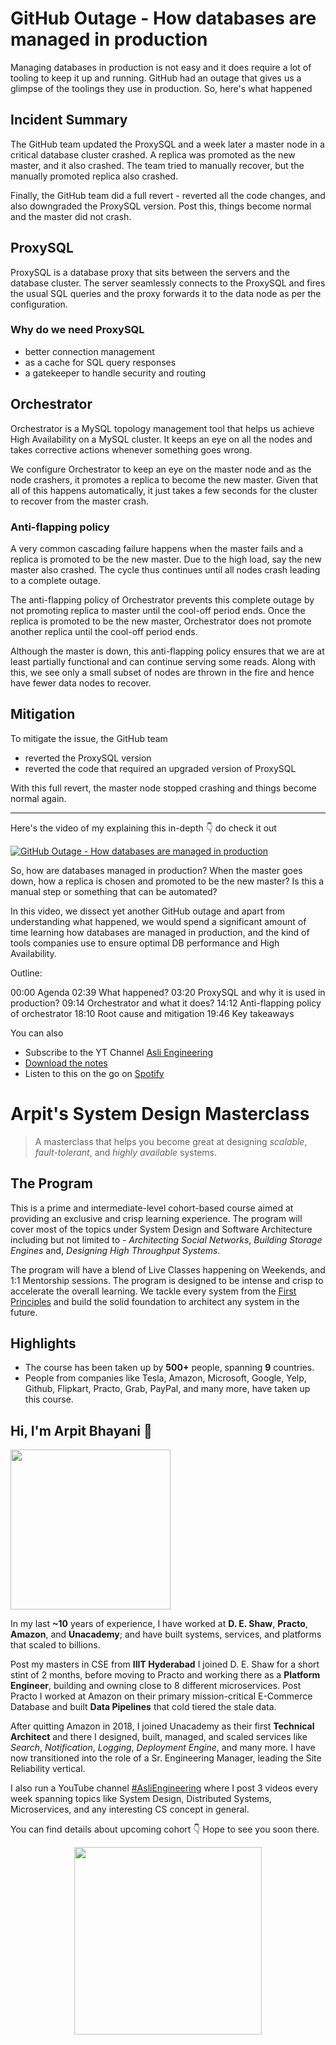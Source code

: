GitHub Outage  - How databases are managed in production
===


Managing databases in production is not easy and it does require a lot of tooling to keep it up and running. GitHub had an outage that gives us a glimpse of the toolings they use in production. So, here's what happened

## Incident Summary

The GitHub team updated the ProxySQL and a week later a master node in a critical database cluster crashed. A replica was promoted as the new master, and it also crashed. The team tried to manually recover, but the manually promoted replica also crashed.

Finally, the GitHub team did a full revert - reverted all the code changes, and also downgraded the ProxySQL version. Post this, things become normal and the master did not crash.

## ProxySQL

ProxySQL is a database proxy that sits between the servers and the database cluster. The server seamlessly connects to the ProxySQL and fires the usual SQL queries and the proxy forwards it to the data node as per the configuration.

### Why do we need ProxySQL

- better connection management
- as a cache for SQL query responses
- a gatekeeper to handle security and routing

## Orchestrator

Orchestrator is a MySQL topology management tool that helps us achieve High Availability on a MySQL cluster. It keeps an eye on all the nodes and takes corrective actions whenever something goes wrong.

We configure Orchestrator to keep an eye on the master node and as the node crashers, it promotes a replica to become the new master. Given that all of this happens automatically, it just takes a few seconds for the cluster to recover from the master crash.

### Anti-flapping policy

A very common cascading failure happens when the master fails and a replica is promoted to be the new master. Due to the high load, say the new master also crashed. The cycle thus continues until all nodes crash leading to a complete outage.

The anti-flapping policy of Orchestrator prevents this complete outage by not promoting replica to master until the cool-off period ends. Once the replica is promoted to be the new master, Orchestrator does not promote another replica until the cool-off period ends.

Although the master is down, this anti-flapping policy ensures that we are at least partially functional and can continue serving some reads. Along with this, we see only a small subset of nodes are thrown in the fire and hence have fewer data nodes to recover.

## Mitigation

To mitigate the issue, the GitHub team

- reverted the ProxySQL version
- reverted the code that required an upgraded version of ProxySQL

With this full revert, the master node stopped crashing and things become normal again.
<hr />


<p>Here's the video of my explaining this in-depth 👇‍ do check it out</p>

[![GitHub Outage  - How databases are managed in production](https://i.ytimg.com/vi/4mVJQJbw6Vw/mqdefault.jpg)](https://www.youtube.com/watch?v=4mVJQJbw6Vw)

So, how are databases managed in production? When the master goes down, how a replica is chosen and promoted to be the new master? Is this a manual step or something that can be automated?

In this video, we dissect yet another GitHub outage and apart from understanding what happened, we would spend a significant amount of time learning how databases are managed in production, and the kind of tools companies use to ensure optimal DB performance and High Availability.

Outline:

00:00 Agenda
02:39 What happened?
03:20 ProxySQL and why it is used in production?
09:14 Orchestrator and what it does?
14:12 Anti-flapping policy of orchestrator
18:10 Root cause and mitigation
19:46 Key takeaways

You can also
 - Subscribe to the YT Channel [Asli Engineering](https://youtube.com/c/ArpitBhayani)
 - [Download the notes](https://drive.google.com/file/d/1Fqad5kpmlvrNMFXSojlOvBwOAOu7c2nd/view?usp=sharing)
 - Listen to this on the go on [Spotify](https://open.spotify.com/show/7qMoamm2iZQrsPVm6IQLoD)

# Arpit's System Design Masterclass

> A masterclass that helps you become great at designing _scalable_, _fault-tolerant_, and _highly available_ systems.

## The Program

This is a prime and intermediate-level cohort-based course aimed at providing an exclusive and crisp learning experience. The program will cover most of the topics under System Design and Software Architecture including but not limited to - _Architecting Social Networks_, _Building Storage Engines_ and, _Designing High Throughput Systems_.

The program will have a blend of Live Classes happening on Weekends, and 1:1 Mentorship sessions. The program is designed to be intense and crisp to accelerate the overall learning. We tackle every system from the [First Principles](https://en.wikipedia.org/wiki/First_principle) and build the solid foundation to architect any system in the future.


## Highlights

 - The course has been taken up by __500+__ people, spanning __9__ countries.
 - People from companies like Tesla, Amazon, Microsoft, Google, Yelp, Github, Flipkart, Practo, Grab, PayPal, and many more, have taken up this course.


## Hi, I'm Arpit Bhayani 👋

<img width="256px" src="https://arpitbhayani.me/static/img/arpit.jpg" />

In my last **~10** years of experience, I have worked at **D. E. Shaw**, **Practo**, **Amazon**, and **Unacademy**; and have built systems, services, and platforms that scaled to billions.

Post my masters in CSE from **IIIT Hyderabad** I joined D. E. Shaw for a short stint of 2 months, before moving to Practo and working there as a **Platform Engineer**, building and owning close to 8 different microservices. Post Practo I worked at Amazon on their primary mission-critical E-Commerce Database and built **Data Pipelines** that cold tiered the stale data.

After quitting Amazon in 2018, I joined Unacademy as their first **Technical Architect** and there I designed, built, managed, and scaled services like _Search_, _Notification_, _Logging_, _Deployment Engine_, and many more. I have now transitioned into the role of a Sr. Engineering Manager, leading the Site Reliability vertical.

I also run a YouTube channel [#AsliEngineering](https://www.youtube.com/c/ArpitBhayani) where I post 3 videos every week spanning topics like System Design, Distributed Systems, Microservices, and any interesting CS concept in general.

You can find details about upcoming cohort 👇‍ Hope to see you soon there.

<center>
<a target="_blank" href="https://arpitbhayani.me/masterclass">
<img src="https://user-images.githubusercontent.com/4745789/137859181-d4499cf4-ce65-4466-8b88-a078ece0f081.PNG" width="300px" />
</a>
</center>